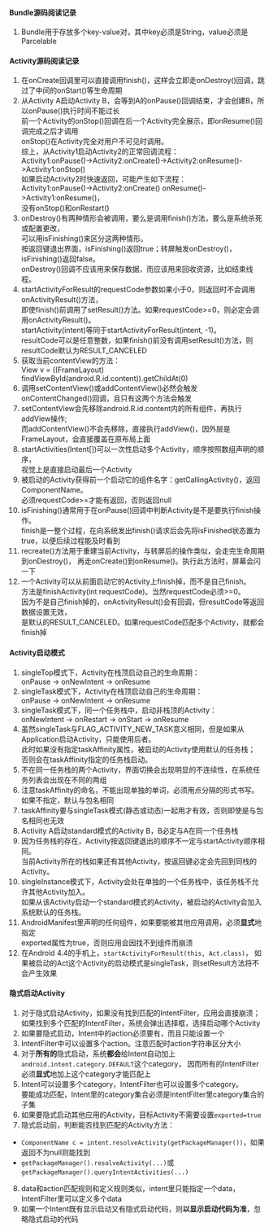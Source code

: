 #### Bundle源码阅读记录
1. Bundle用于存放多个key-value对，其中key必须是String，value必须是Parcelable

#### Activity源码阅读记录
1. 在onCreate回调里可以直接调用finish()，这样会立即走onDestroy()回调，跳过了中间的onStart()等生命周期
2. 从Activity A启动Activity B，会等到A的onPause()回调结束，才会创建B，所以onPause()执行时间不能过长  
   前一个Activity的onStop()回调在后一个Activity完全展示，即onResume()回调完成之后才调用  
   onStop()在Activity完全对用户不可见时调用。  
   综上，从Activity1启动Activity2的正常回调流程：  
        Activity1:onPause()->Activity2:onCreate()->Activity2:onResume()->Activity1:onStop()  
   如果启动Activity2时快速返回，可能产生如下流程：  
        Activity1:onPause()->Activity2:onCreate() onResume()->Activity1:onResume()，  
        没有onStop()和onRestart()
3. onDestroy()有两种情形会被调用，要么是调用finish()方法，要么是系统杀死或配置更改，  
    可以用isFinishing()来区分这两种情形。  
    按返回键退出界面，isFinishing()返回true；转屏触发onDestroy()，isFinishing()返回false。  
    onDestroy()回调不应该用来保存数据，而应该用来回收资源，比如结束线程。
4. startActivityForResult的requestCode参数如果小于0，则返回时不会调用onActivityResult()方法，  
    即使finish()前调用了setResult()方法。如果requestCode>=0，则必定会调用onActivityResult()。  
    startActivity(intent)等同于startActivityForResult(intent, -1)。  
    resultCode可以是任意整数，如果finish()前没有调用setResult()方法，则resultCode默认为RESULT_CANCELED
5. 获取当前contentView的方法：  
        View v = ((FrameLayout) findViewById(android.R.id.content)).getChildAt(0)
6. 调用setContentView()或addContentView()必然会触发onContentChanged()回调，且只有这两个方法会触发
7. setContentView会先移除android.R.id.content内的所有组件，再执行addView操作;  
    而addContentView()不会先移除，直接执行addView()，因外层是FrameLayout，会直接覆盖在原布局上面
8. startActivities(Intent[])可以一次性启动多个Activity，顺序按照数组声明的顺序，  
    视觉上是直接启动最后一个Activity
9. 被启动的Activity获得前一个启动它的组件名字：getCallingActivity()，返回ComponentName。  
    必须requestCode>=才能有返回，否则返回null
10. isFinishing()通常用于在onPause()回调中判断Activity是不是要执行finish操作。  
    finish是一整个过程，在向系统发出finish()请求后会先将isFinished状态置为true，以便后续过程能及时看到  
11. recreate()方法用于重建当前Activity，与转屏后的操作类似，会走完生命周期到onDestroy()，
    再走onCreate()到onResume()。执行此方法时，屏幕会闪一下
12. 一个Activity可以从前面启动它的Activity上finish掉，而不是自己finish。  
    方法是finishActivity(int requestCode)。当然requestCode必须>=0。  
    因为不是自己finish掉的，onActivityResult()会有回调，但resultCode等返回数据设置无效，  
    是默认的RESULT_CANCELED。如果requestCode匹配多个Activity，就都会finish掉

#### Activity启动模式
1. singleTop模式下，Activity在栈顶启动自己的生命周期：  
    onPause -> onNewIntent -> onResume
2. singleTask模式下，Activity在栈顶启动自己的生命周期：  
        onPause -> onNewIntent -> onResume
3. singleTask模式下，同一个任务栈中，启动非栈顶的Activity：  
        onNewIntent -> onRestart -> onStart -> onResume
4. 虽然singleTask与FLAG_ACTIVITY_NEW_TASK意义相同，但是如果从Application启动Activity，只能使用后者。  
    此时如果没有指定taskAffinity属性，被启动的Activity使用默认的任务栈；  
    否则会在taskAffinity指定的任务栈启动。
5. 不在同一任务栈的两个Activity，界面切换会出现明显的不连续性，在系统任务列表会出现在不同的两组
6. 注意taskAffinity的命名，不能出现单独的单词，必须用点分隔的形式书写。如果不指定，默认与包名相同
7. taskAffinity要与singleTask模式(静态或动态)一起用才有效，否则即使是与包名相同也无效
8. Activity A启动standard模式的Activity B，B必定与A在同一个任务栈
9. 因为任务栈的存在，Activity按返回键退出的顺序不一定与startActivity顺序相同。  
    当前Activity所在的栈如果还有其他Activity，按返回键必定会先回到同栈的Activity。
10. singleInstance模式下，Activity会处在单独的一个任务栈中，该任务栈不允许其他Activity加入。  
    如果从该Activity启动一个standard模式的Activity，被启动的Activity会加入系统默认的任务栈。
11. AndroidManifest里声明的任何组件，如果要能被其他应用调用，必须**显式**地指定  
    exported属性为true，否则应用会因找不到组件而崩溃
12. 在Android 4.4的手机上，`startActivityForResult(this, Act.class)`，
    如果被启动的Act这个Activity的启动模式是singleTask，则setResult方法将不会产生效果

#### 隐式启动Activity
1. 对于隐式启动Activity，如果没有找到匹配的IntentFilter，应用会直接崩溃；  
  如果找到多个匹配的IntentFilter，系统会弹出选择框，选择启动哪个Activity
2. 如果要隐式启动，Intent中的action必须要有，而且只能设置一个
3. IntentFilter中可以设置多个action。注意匹配时action字符串区分大小
4. 对于**所有的**隐式启动，系统**都会**给Intent自动加上`android.intent.category.DEFAULT`这个category，
  因而所有的IntentFilter必须**显式**地加上这个category才能匹配上
5. Intent可以设置多个category，IntentFilter也可以设置多个category。  
  要能成功匹配，Intent里的category集合必须是IntentFilter里category集合的子集
6. 如果要隐式启动其他应用的Activity，目标Activity不需要设置`exported=true`
7. 隐式启动前，判断能否找到匹配的Activity方法：  
  - `ComponentName c = intent.resolveActivity(getPackageManager())`，如果返回不为null则能找到
  - `getPackageManager().resolveActivity(...)`或`getPackageManager().queryIntentActivities(...)`
8. data和action匹配规则和定义规则类似，intent里只能指定一个data，IntentFilter里可以定义多个data
9. 如果一个Intent既有显示启动又有隐式启动代码，则**以显示启动代码为准**，忽略隐式启动的代码

